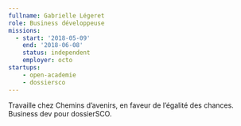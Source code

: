 ```yaml
---
fullname: Gabrielle Légeret
role: Business développeuse
missions:
  - start: '2018-05-09'
    end: '2018-06-08'
    status: independent
    employer: octo
startups:
    - open-academie
    - dossiersco
---
```


Travaille chez Chemins d’avenirs, en faveur de l’égalité des chances. Business dev pour dossierSCO.
